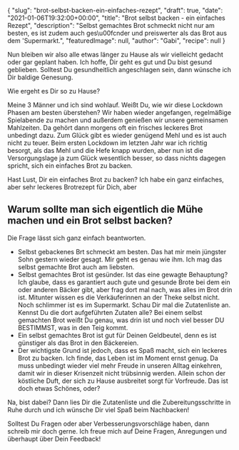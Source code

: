 {
    "slug": "brot-selbst-backen-ein-einfaches-rezept",
    "draft": true,
    "date": "2021-01-06T19:32:00+00:00",
    "title": "Brot selbst backen - ein einfaches Rezept",
    "description": "Selbst gemachtes Brot schmeckt nicht nur am besten, es ist zudem auch ges\u00fcnder und preiswerter als das Brot aus dem 'Supermarkt.",
    "featuredImage": null,
    "author": "Gabi",
    "recipe": null
}

Nun bleiben wir also alle etwas länger zu Hause als wir vielleicht gedacht oder gar geplant haben. Ich hoffe, Dir geht es gut und Du bist gesund geblieben. Solltest Du gesundheitlich angeschlagen sein, dann wünsche ich Dir baldige Genesung.

Wie ergeht es Dir so zu Hause?

Meine 3 Männer und ich sind wohlauf. Weißt Du, wie wir diese Lockdown Phasen am besten überstehen? Wir haben wieder angefangen, regelmäßige Spielabende zu machen und außerdem genießen wir unsere gemeinsamen Mahlzeiten. Da gehört dann morgens oft ein frisches leckeres Brot unbedingt dazu. Zum Glück gibt es wieder genügend Mehl und es ist auch nicht zu teuer. Beim ersten Lockdown im letzten Jahr war ich richtig besorgt, als das Mehl und die Hefe knapp wurden, aber nun ist die Versorgungslage ja zum Glück wesentlich besser, so dass nichts dagegen spricht, sich ein einfaches Brot zu backen.

Hast Lust, Dir ein einfaches Brot zu backen? Ich habe ein ganz einfaches, aber sehr leckeres Brotrezept für Dich, aber

## Warum sollte man sich eigentlich die Mühe machen und ein Brot selbst backen?

Die Frage lässt sich ganz einfach beantworten.
- Selbst gebackenes Brt schmeckt am besten. Das hat mir mein jüngster Sohn gestern wieder gesagt. Mir geht es genau wie ihm. Ich mag das selbst gemachte Brot auch am liebsten.
- Selbst gemachtes Brot ist gesünder. Ist das eine gewagte Behauptung? Ich glaube, dass es garantiert auch gute und gesunde Brote bei dem ein oder anderen Bäcker gibt, aber frag dort mal nach, was alles im Brot drin ist. Mitunter wissen es die Verkäuferinnen an der Theke selbst nicht. Noch schlimmer ist es im Supermarkt. Schau Dir mal die Zutatenliste an. Kennst Du die dort aufgeführten Zutaten alle? Bei einem selbst gemachten Brot weißt Du genau, was drin ist und noch viel besser DU BESTIMMST, was in den Teig kommt.
- Ein selbst gemachtes Brot ist gut für Deinen Geldbeutel, denn es ist günstiger als das Brot in den Bäckereien.
- Der wichtigste Grund ist jedoch, dass es Spaß macht, sich ein leckeres Brot zu backen. Ich finde, das Leben ist im Moment ernst genug. Da muss unbedingt wieder viel mehr Freude in unseren Alltag einkehren, damit wir in dieser Krisenzeit nicht trübsinnig werden. Allein schon der köstliche Duft, der sich zu Hause ausbreitet sorgt für Vorfreude. Das ist doch etwas Schönes, oder?

Na, bist dabei? Dann lies Dir die Zutatenliste und die Zubereitungsschritte in Ruhe durch und ich wünsche Dir viel Spaß beim Nachbacken!

Solltest Du Fragen oder aber Verbesserungsvorschläge haben, dann schreib mir doch gerne. Ich freue mich auf Deine Fragen, Anregungen und überhaupt über Dein Feedback!